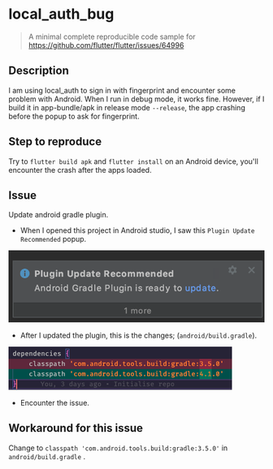 # local_auth_bug

> A minimal complete reproducible code sample for https://github.com/flutter/flutter/issues/64996

## Description

I am using local_auth to sign in with fingerprint and encounter some problem with Android. When I run in debug mode, it works fine. However, if I build it in app-bundle/apk in release mode `--release`, the app crashing before the popup to ask for fingerprint.

## Step to reproduce

Try to `flutter build apk` and `flutter install` on an Android device, you'll encounter the crash after the apps loaded.

## Issue

Update android gradle plugin.

- When I opened this project in Android studio, I saw this `Plugin Update Recommended` popup.

![image](./screenshots/local_auth_bug.png)

- After I updated the plugin, this is the changes; (`android/build.gradle`).

![image](./screenshots/update_plugin.png)

- Encounter the issue.

## Workaround for this issue

Change to `classpath 'com.android.tools.build:gradle:3.5.0'` in `android/build.gradle` .




